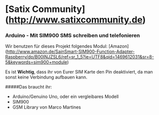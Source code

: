 # [Satix Community] (http://www.satixcommunity.de)
### Arduino - Mit SIM900 SMS schreiben und telefonieren

Wir benutzen für dieses Projekt folgendes Modul: [Amazon] (http://www.amazon.de/SainSmart-SIM900-Function-Adapter-Raspberry/dp/B00INJZSL6/ref=sr_1_5?ie=UTF8&qid=1469612031&sr=8-5&keywords=sim900+module)

Es ist **Wichtig**, dass ihr von Eurer SIM Karte den Pin deaktiviert, da man sonst keine Verbindung aufbauen kann.

#####Das braucht ihr:
- Arduino/Genuino Uno, oder ein vergleibares Modell
- SIM900
- GSM Library von Marco Martines
